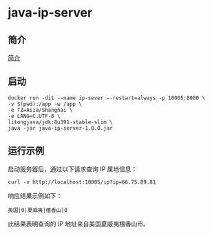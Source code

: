 # java-ip-server
## 简介

[简介](https://tio-boot.litongjava.com/zh/16_aio/03.html)

## 启动
```shell
docker run -dit --name ip-sever --restart=always -p 10005:8080 \
-v $(pwd):/app -w /app \
-e TZ=Asia/Shanghai \
-e LANG=C.UTF-8 \
litongjava/jdk:8u391-stable-slim \
java -jar java-ip-server-1.0.0.jar
```
## 运行示例

启动服务器后，通过以下请求查询 IP 属地信息：

```shell
curl -v http://localhost:10005/ip?ip=66.75.89.81
```

响应结果示例如下：

```shell
美国|0|夏威夷|檀香山|0
```

此结果表明查询的 IP 地址来自美国夏威夷檀香山市。
